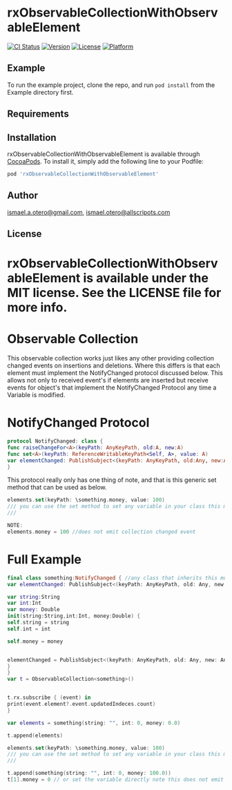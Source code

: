 # rxObservableCollectionWithObservableElement

[![CI Status](https://img.shields.io/travis/ismael.a.otero@gmail.com/rxObservableCollectionWithObservableElement.svg?style=flat)](https://travis-ci.org/ismael.a.otero@gmail.com/rxObservableCollectionWithObservableElement)
[![Version](https://img.shields.io/cocoapods/v/rxObservableCollectionWithObservableElement.svg?style=flat)](https://cocoapods.org/pods/rxObservableCollectionWithObservableElement)
[![License](https://img.shields.io/cocoapods/l/rxObservableCollectionWithObservableElement.svg?style=flat)](https://cocoapods.org/pods/rxObservableCollectionWithObservableElement)
[![Platform](https://img.shields.io/cocoapods/p/rxObservableCollectionWithObservableElement.svg?style=flat)](https://cocoapods.org/pods/rxObservableCollectionWithObservableElement)

## Example

To run the example project, clone the repo, and run `pod install` from the Example directory first.

## Requirements

## Installation

rxObservableCollectionWithObservableElement is available through [CocoaPods](https://cocoapods.org). To install
it, simply add the following line to your Podfile:

```ruby
pod 'rxObservableCollectionWithObservableElement'
```

## Author

ismael.a.otero@gmail.com, ismael.otero@allscripots.com

## License

rxObservableCollectionWithObservableElement is available under the MIT license. See the LICENSE file for more info.
=======



# Observable Collection

This observable collection works just likes any other providing collection changed events on insertions and deletions. Where this differs is that each element must implement the NotifyChanged protocol discussed below. This allows not only to received event's if elements are inserted but receive events for object's that implement the NotifyChanged Protocol any time a Variable is modified.

# NotifyChanged Protocol

```swift
protocol NotifyChanged: class {
func raiseChangeFor<A>(keyPath: AnyKeyPath, old:A, new:A)
func set<A>(keyPath: ReferenceWritableKeyPath<Self, A>, value: A)
var elementChanged: PublishSubject<(keyPath: AnyKeyPath, old:Any, new:Any)>{ get }
}
```

This protocol really only has one thing of note, and that is this  generic set method that can be used as below.
```Swift
elements.set(keyPath: \something.money, value: 100) 
/// you can use the set method to set any variable in your class this method emits an event on the obeservable collection letting the subscriber that an element in the observable collection has changed.
///

NOTE:
elements.money = 100 //does not emit collection changed event

```
# Full Example
```swift
final class something:NotifyChanged { //any class that inherits this must be a final class probably because im still a n0_ob
var elementChanged: PublishSubject<(keyPath: AnyKeyPath, old: Any, new: Any)>

var string:String
var int:Int
var money: Double
init(string:String,int:Int, money:Double) {
self.string = string
self.int = int

self.money = money


elementChanged = PublishSubject<(keyPath: AnyKeyPath, old: Any, new: Any)>()
}
}
var t = ObservableCollection<something>()


t.rx.subscribe { (event) in
print(event.element?.event.updatedIndeces.count)
}

var elements = something(string: "", int: 0, money: 0.0)

t.append(elements)

elements.set(keyPath: \something.money, value: 100) 
/// you can use the set method to set any variable in your class this method emits an event on the obeservable collection letting the subscriber that an element in the observable collection has changed.
///

t.append(something(string: "", int: 0, money: 100.0))
t[1].money = 0 // or set the variable directly note this does not emit an collectionchanged event.

```
